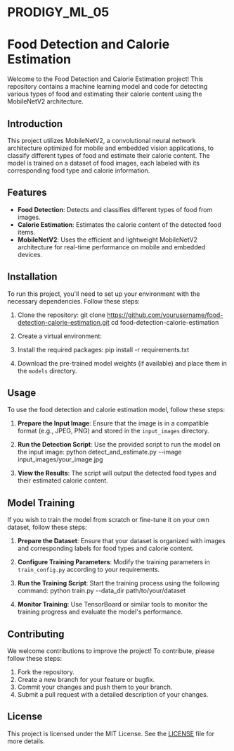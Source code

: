 # PRODIGY_ML_05
# Food Detection and Calorie Estimation 

Welcome to the Food Detection and Calorie Estimation project! This repository contains a machine learning model and code for detecting various types of food and estimating their calorie content using the MobileNetV2 architecture.


## Introduction
This project utilizes MobileNetV2, a convolutional neural network architecture optimized for mobile and embedded vision applications, to classify different types of food and estimate their calorie content. The model is trained on a dataset of food images, each labeled with its corresponding food type and calorie information.

## Features
- **Food Detection**: Detects and classifies different types of food from images.
- **Calorie Estimation**: Estimates the calorie content of the detected food items.
- **MobileNetV2**: Uses the efficient and lightweight MobileNetV2 architecture for real-time performance on mobile and embedded devices.

## Installation
To run this project, you'll need to set up your environment with the necessary dependencies. Follow these steps:

1. Clone the repository:
    git clone https://github.com/yourusername/food-detection-calorie-estimation.git
    cd food-detection-calorie-estimation
    
2. Create a virtual environment:

3. Install the required packages:
    pip install -r requirements.txt

4. Download the pre-trained model weights (if available) and place them in the `models` directory.

## Usage
To use the food detection and calorie estimation model, follow these steps:

1. **Prepare the Input Image**: Ensure that the image is in a compatible format (e.g., JPEG, PNG) and stored in the `input_images` directory.

2. **Run the Detection Script**: Use the provided script to run the model on the input image:
    python detect_and_estimate.py --image input_images/your_image.jpg

3. **View the Results**: The script will output the detected food types and their estimated calorie content.

## Model Training
If you wish to train the model from scratch or fine-tune it on your own dataset, follow these steps:

1. **Prepare the Dataset**: Ensure that your dataset is organized with images and corresponding labels for food types and calorie content.

2. **Configure Training Parameters**: Modify the training parameters in `train_config.py` according to your requirements.

3. **Run the Training Script**: Start the training process using the following command:
    python train.py --data_dir path/to/your/dataset

4. **Monitor Training**: Use TensorBoard or similar tools to monitor the training progress and evaluate the model's performance.

## Contributing
We welcome contributions to improve the project! To contribute, please follow these steps:

1. Fork the repository.
2. Create a new branch for your feature or bugfix.
3. Commit your changes and push them to your branch.
4. Submit a pull request with a detailed description of your changes.

## License
This project is licensed under the MIT License. See the [LICENSE](LICENSE) file for more details.

